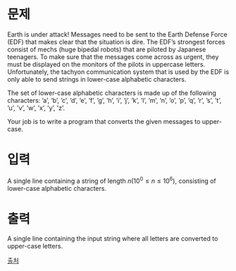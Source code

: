 # 문제

Earth is under attack! Messages need to be sent to the Earth Defense Force (EDF) that makes clear that the situation is dire. The EDF’s strongest forces consist of mechs (huge bipedal robots) that are piloted by Japanese teenagers. To make sure that the messages come across as urgent, they must be displayed on the monitors of the pilots in uppercase letters. Unfortunately, the tachyon communication system that is used by the EDF is only able to send strings in lower-case alphabetic characters.

The set of lower-case alphabetic characters is made up of the following characters: ’a’, ’b’, ’c’, ’d’, ’e’, ’f’, ’g’, ’h’, ’i’, ’j’, ’k’, ’l’, ’m’, ’n’, ’o’, ’p’, ’q’, ’r’, ’s’, ’t’, ’u’, ’v’, ’w’, ’x’, ’y’, ’z’.

Your job is to write a program that converts the given messages to upper-case.

# 입력

A single line containing a string of length $n (10^{0} ≤ n ≤ 10^{6})$, consisting of lower-case alphabetic characters.

# 출력

A single line containing the input string where all letters are converted to upper-case letters.

[출처](https://www.acmicpc.net/problem/15000)

